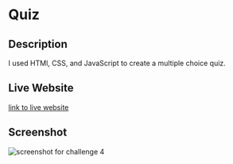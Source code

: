 # Quiz

## Description
I used HTMl, CSS, and JavaScript to create a multiple choice quiz.

## Live Website
[link to live website]()


## Screenshot 
![screenshot for challenge 4]()

